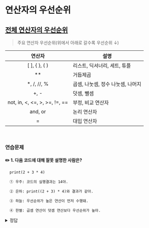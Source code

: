 # 연산자의 우선순위
[전체 연산자의 우선순위](https://docs.python.org/ko/3/reference/expressions.html?highlight=우선순위#operator-precedence)
---

> 주요 연산자 우선순위(위에서 아래로 갈수록 우선순위 ↓)

|연산자|설명|
|:-:|-|
|[ ], { }, ( )|리스트, 딕셔너리, 세트, 튜플|
|**|거듭제곱|
|*, /, //, %|곱셈, 나눗셈, 정수 나눗셈, 나머지|
|+, -|덧셈, 뺄셈|
|not, in, <, <=, >, >=, !=, ==|부정, 비교 연산자|
|and, or|논리 연산자|
|=|대입 연산자|

<br>

### 연습문제
#### ✏️ 1. 다음 코드에 대해 잘못 설명한 사람은?
```
  print(2 + 3 * 4)
```
```
  ① 우주: 코드의 실행결과는 14야.
  
  ② 은하: print((2 + 3) * 4)와 결과가 같아.
  
  ③ 하늘: 우선순위가 높은 연산이 먼저 수행돼.
  
  ④ 한별: 곱셈 연산이 덧셈 연산보다 우선순위가 높아.
```

<details>
  <summary>정답</summary>

<br>

> ② 은하: print((2 + 3) * 4)와 결과가 같아.
```
  연산자 우선순위는 *가 더 높으므로 제시한 코드의 결과는 14

  ②의 수식은 덧셈을 먼저 연산하므로 결과는 20
```

</details>

<br>





















